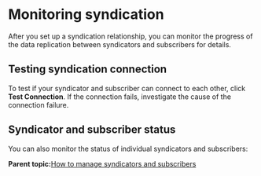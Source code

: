 # Monitoring syndication 

After you set up a syndication relationship, you can monitor the progress of the data replication between syndicators and subscribers for details.

## Testing syndication connection

To test if your syndicator and subscriber can connect to each other, click **Test Connection**. If the connection fails, investigate the cause of the connection failure.

## Syndicator and subscriber status

You can also monitor the status of individual syndicators and subscribers:

**Parent topic:**[How to manage syndicators and subscribers ](../panel_help/wcm_syndication.md)

